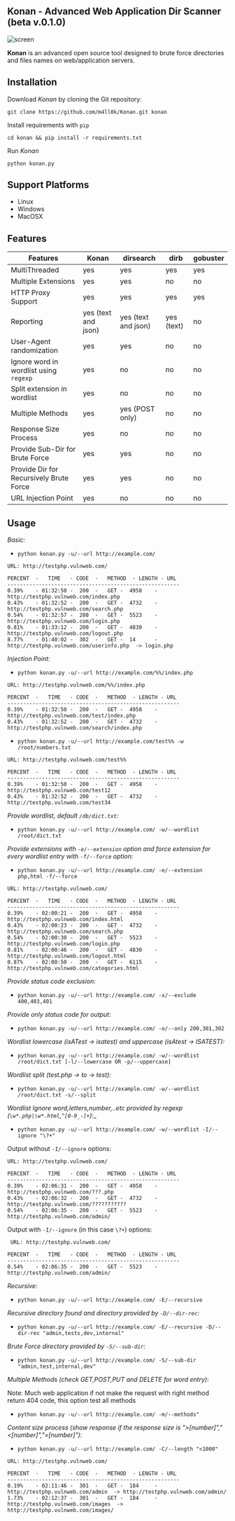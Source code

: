 
 Konan - Advanced Web Application Dir Scanner (beta v.0.1.0)
 ---

![screen](https://i.imgur.com/w3bQRoW.png)

__Konan__ is an advanced open source tool designed to brute force directories and files names on web/application servers. 


Installation
---

Download *Konan* by cloning the Git repository:

`git clone https://github.com/m4ll0k/Konan.git konan`

Install requirements with `pip`

`cd konan && pip install -r requirements.txt`

Run *Konan*

`python konan.py`


Support Platforms
---
 - Linux
 - Windows
 - MacOSX


Features
---

 Features| Konan | dirsearch | dirb | gobuster |
 ------- | ----- | --------- | ---- | -------  |
| MultiThreaded | yes | yes |yes | yes |
| Multiple Extensions | yes | yes | no | no |
| HTTP Proxy Support | yes | yes | yes | yes |
| Reporting | yes (text and json) | yes (text and json) | yes (text) | no |
| User-Agent randomization | yes | yes | no | no |
| Ignore word in wordlist using `regexp` | yes | no | no | no |
| Split extension in wordlist  | yes | no | no | no |
| Multiple Methods  | yes | yes (POST only) | no | no |
| Response Size Process | yes | no | no | no |
| Provide Sub-Dir for Brute Force | yes | yes | no | no |
| Provide Dir for Recursively Brute Force | yes | yes | no | no |
| URL Injection Point | yes | no | no | no |


Usage
---

_Basic:_

 - `python konan.py -u/--url http://example.com/`
 
```
URL: http://testphp.vulnweb.com/

PERCENT	 -   TIME   - CODE  -   METHOD  - LENGTH - URL
-------------------------------------------------------
0.39%    - 01:32:50 -  200  -	GET	-  4958    - http://testphp.vulnweb.com/index.php 
0.43%    - 01:32:52 -  200  -	GET	-  4732    - http://testphp.vulnweb.com/search.php 
0.54%    - 01:32:57 -  200  -	GET	-  5523    - http://testphp.vulnweb.com/login.php 
0.81%    - 01:33:12 -  200  -	GET	-  4830    - http://testphp.vulnweb.com/logout.php 
8.77%    - 01:40:02 -  302  -	GET	-  14      - http://testphp.vulnweb.com/userinfo.php  -> login.php

```

_Injection Point:_

 - `python konan.py -u/--url http://example.com/%%/index.php`
 
```
URL: http://testphp.vulnweb.com/%%/index.php

PERCENT	 -   TIME   - CODE  -   METHOD  - LENGTH - URL
-------------------------------------------------------
0.39%    - 01:32:50 -  200  -	GET	-  4958    - http://testphp.vulnweb.com/test/index.php 
0.43%    - 01:32:52 -  200  -	GET	-  4732    - http://testphp.vulnweb.com/search/index.php 

```

 - `python konan.py -u/--url http://example.com/test%% -w /root/numbers.txt`

```
URL: http://testphp.vulnweb.com/test%%

PERCENT	 -   TIME   - CODE  -   METHOD  - LENGTH - URL
-------------------------------------------------------
0.39%    - 01:32:50 -  200  -	GET	-  4958    - http://testphp.vulnweb.com/test12
0.43%    - 01:32:52 -  200  -	GET	-  4732    - http://testphp.vulnweb.com/test34 

```
 
 _Provide wordlist, default `/db/dict.txt`:_

 - `python konan.py -u/--url http://example.com/ -w/--wordlist /root/dict.txt `

_Provide extensions with `-e/--extension` option and force extension for every wordlist entry with `-f/--force` option:_

 - `python konan.py -u/--url http://example.com/ -e/--extension php,html -f/--force`
 
 ```
 URL: http://testphp.vulnweb.com/

PERCENT	 -   TIME   - CODE  -   METHOD  - LENGTH - URL
-------------------------------------------------------
0.39%    - 02:00:21 -  200  -	GET	-  4958    - http://testphp.vulnweb.com/index.html 
0.43%    - 02:00:23 -  200  -	GET	-  4732    - http://testphp.vulnweb.com/search.php 
0.54%    - 02:00:30 -  200  -	GET	-  5523    - http://testphp.vulnweb.com/login.php 
0.81%    - 02:00:46 -  200  -	GET	-  4830    - http://testphp.vulnweb.com/logout.html 
0.87%    - 02:00:50 -  200  -	GET	-  6115    - http://testphp.vulnweb.com/categories.html
 ```
 
 
 
 _Provide status code exclusion:_

 - `python konan.py -u/--url http://example.com/ -x/--exclude 400,403,401`

_Provide only status code for output:_

 - `python konan.py -u/--url http://example.com/ -o/--only 200,301,302`
 
 _Wordlist lowercase (isATest -> isatest) and uppercase (isAtest -> ISATEST):_

 - `python konan.py -u/--url http://example.com/ -w/--wordlist /root/dict.txt [-l/--lowercase OR -p/--uppercase]` 

_Wordlist split (test.php -> to -> test):_

 - `python konan.py -u/--url http://example.com/ -w/--wordlist /root/dict.txt -s/--split`

_Wordlist Ignore word,letters,number,..etc provided by regexp (`\w*.php|\w*.html`,`^[0-9_-]+`):__

 - `python konan.py -u/--url http://example.com/ -w/--wordlist -I/--ignore "\?+"`
 
Output without `-I/--ignore` options:
 
 ```
 URL: http://testphp.vulnweb.com/

PERCENT	 -   TIME   - CODE  -   METHOD  - LENGTH - URL
-------------------------------------------------------
0.39%    - 02:06:31 -  200  -	GET	-  4958    - http://testphp.vulnweb.com/???.php 
0.43%    - 02:06:32 -  200  -	GET	-  4732    - http://testphp.vulnweb.com/??????????? 
0.54%    - 02:06:35 -  200  -	GET	-  5523    - http://testphp.vulnweb.com/admin/ 
 ```
 
Output with `-I/--ignore` (in this case `\?+`) options:
 
```
 URL: http://testphp.vulnweb.com/

PERCENT	 -   TIME   - CODE  -   METHOD  - LENGTH - URL
-------------------------------------------------------
0.54%    - 02:06:35 -  200  -	GET	-  5523    - http://testphp.vulnweb.com/admin/ 
 ```
 
 _Recursive:_

 - `python konan.py -u/--url http://example.com/ -E/--recursive`
 
 _Recursive directory found and directory provided by `-D/--dir-rec`:_

 - `python konan.py -u/--url http://example.com/ -E/--recursive -D/--dir-rec "admin,tests,dev,internal"`
 
 _Brute Force directory provided by `-S/--sub-dir`:_

 - `python konan.py -u/--url http://example.com/ -S/--sub-dir "admin,test,internal,dev"`
 
 _Multiple Methods (check GET,POST,PUT and DELETE for word entry)_:
 
 Note: Much web application if not make the request with right method return 404 code, this option test all methods
 
  - `python konan.py -u/--url http://example.com/ -m/--methods"`
  
 _Content size process (show response if the response size is ">[number]","<[number]","=[number]"):_
 
 - `python konan.py -u/--url http://example.com/ -C/--length "<1000"`
 
 ```
 URL: http://testphp.vulnweb.com/

PERCENT	 -   TIME   - CODE  -   METHOD  - LENGTH - URL
-------------------------------------------------------
0.19%    - 02:11:46 -  301  -	GET	-  184     - http://testphp.vulnweb.com/admin  -> http://testphp.vulnweb.com/admin/
1.73%    - 02:12:37 -  301  -	GET	-  184     - http://testphp.vulnweb.com/images  -> http://testphp.vulnweb.com/images/

 ```
